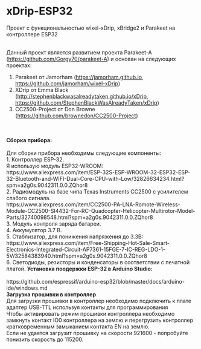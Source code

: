 # xDrip-ESP32
Проект с функциональностью wixel-xDrip, xBridge2 и Parakeet на контроллере ESP32<br>
<br>

Данный проект является развитием проекта Parakeet-A (https://github.com/Gorgy70/parakeet-A) и основан на следующих проектах:<br>
1. Parakeet от Jamorham (https://jamorham.github.io, https://github.com/jamorham/wixel-xDrip)<br>
2. XDrip от Emma Black (http://stephenblackwasalreadytaken.github.io/xDrip, https://github.com/StephenBlackWasAlreadyTaken/xDrip)<br>
3. CC2500-Project от Don Browne (https://github.com/brownedon/CC2500-Project)<br>
<br>
<br>
<b>Сборка прибора:</b><br>
<br>
Для сборки прибора необходимы следующие компоненты:<br>
1. Контроллер ESP-32. <br>
Я использую модуль ESP32-WROOM:<br>
https://www.aliexpress.com/item/ESP-32S-ESP-WROOM-32-ESP32-ESP-32-Bluetooth-and-WIFI-Dual-Core-CPU-with-Low/32826634234.html?spm=a2g0s.9042311.0.0.ZQhor8
<br>
2. Радиомодуль на базе чипа Texas Instruments CC2500 с усилителем слабого сигнала.<br>
https://www.aliexpress.com/item/CC2500-PA-LNA-Romote-Wireless-Module-CC2500-SI4432-For-RC-Quadcopter-Helicopter-Multirotor-Model-Parts/32740098548.html?spm=a2g0s.9042311.0.0.ZQhor8
<br>
3. Модуль контроля заряда батареи.<br>
4. Аккумулятор 3.7 В.<br>
5. Стаблизатор, для понижения напряжения до 3.3В:
https://www.aliexpress.com/item/Free-Shipping-Hot-Sale-Smart-Electronics-Integrated-Circuit-AP7361-15FGE-7-IC-REG-LDO-1-5V/32584383940.html?spm=a2g0s.9042311.0.0.ZQhor8
<br>
6. Светодиоды, резисторы и конденсаторы в соответствии с печатной платой.
<b>Установка поодержки ESP-32 в Arduino Studio:</b><br>
<br>
https://github.com/espressif/arduino-esp32/blob/master/docs/arduino-ide/windows.md
<br>
<b>Загрузка прошивки в контроллер</b><br>
Для загрузки прошивки в контроллер необходимо подключить к плате адаптер USB-TTL используя контакты для программирования<br>
Чтобы активировать режим прошивки контроллера необходимо замкнуть контакт IO0 контроллера на землю и перегрузить контроллер кратковременным замыканием контакта EN на землю.<br>
Если не удается загрузит прошивку на скорости 921600 - попробуйте понизить скорость до 115200.<br>

